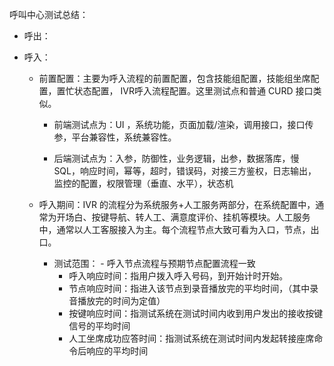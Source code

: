 呼叫中心测试总结：

- 呼出：

- 呼入：

  - 前置配置：主要为呼入流程的前置配置，包含技能组配置，技能组坐席配置，置忙状态配置， IVR呼入流程配置。这里测试点和普通 CURD 接口类似。

    - 前端测试点为：UI ，系统功能，页面加载/渲染，调用接口，接口传参，平台兼容性，系统兼容性。

    - 后端测试点为：入参，防御性，业务逻辑，出参，数据落库，慢 SQL，响应时间，幂等，超时，错误码，对接三方鉴权，日志输出，监控的配置，权限管理（垂直、水平），状态机

  - 呼入期间：IVR 的流程分为系统服务+人工服务两部分，在系统配置中，通常为开场白、按键导航、转人工、满意度评价、挂机等模块。人工服务中，通常以人工客服接入为主。每个流程节点大致可看为入口，节点，出口。
      - 测试范围：
          	- 呼入节点流程与预期节点配置流程一致
          - 呼入响应时间：指用户拨入呼入号码，到开始计时开始。
          - 节点响应时间：指进入该节点到录音播放完的平均时间，（其中录音播放完的时间为定值）
          - 按键响应时间：指测试系统在测试时间内收到用户发出的接收按键信号的平均时间
          - 人工坐席成功应答时间：指测试系统在测试时间内发起转接座席命令后响应的平均时间
          
      

